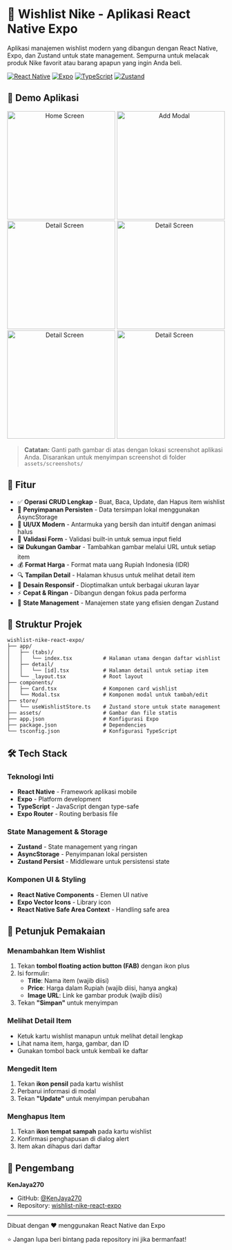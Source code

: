 # 🎯 Wishlist Nike - Aplikasi React Native Expo

Aplikasi manajemen wishlist modern yang dibangun dengan React Native, Expo, dan Zustand untuk state management. Sempurna untuk melacak produk Nike favorit atau barang apapun yang ingin Anda beli.

[![React Native](https://img.shields.io/badge/React%20Native-20232A?style=for-the-badge&logo=react&logoColor=61DAFB)](https://reactnative.dev/)
[![Expo](https://img.shields.io/badge/Expo-000020?style=for-the-badge&logo=expo&logoColor=white)](https://expo.dev/)
[![TypeScript](https://img.shields.io/badge/TypeScript-007ACC?style=for-the-badge&logo=typescript&logoColor=white)](https://www.typescriptlang.org/)
[![Zustand](https://img.shields.io/badge/Zustand-FF6B00?style=for-the-badge&logo=redux&logoColor=white)](https://zustand-demo.pmnd.rs/)

## 📸 Demo Aplikasi

<div align="center">

  <img src="./assets/screenshots/IMG-20251025-WA0001.jpg" alt="Home Screen" width="250"/>
  <img src="./assets/screenshots/IMG-20251025-WA0002.jpg" alt="Add Modal" width="250"/>
  <img src="./assets/screenshots/IMG-20251025-WA0003.jpg" alt="Detail Screen" width="250"/>
  <img src="./assets/screenshots/IMG-20251025-WA0004.jpg" alt="Detail Screen" width="250"/>
  <img src="./assets/screenshots/IMG-20251025-WA0005.jpg" alt="Detail Screen" width="250"/>
  <img src="./assets/screenshots/IMG-20251025-WA0006.jpg" alt="Detail Screen" width="250"/>

</div>

> **Catatan:** Ganti path gambar di atas dengan lokasi screenshot aplikasi Anda. Disarankan untuk menyimpan screenshot di folder `assets/screenshots/`

## 📱 Fitur

- ✅ **Operasi CRUD Lengkap** - Buat, Baca, Update, dan Hapus item wishlist
- 💾 **Penyimpanan Persisten** - Data tersimpan lokal menggunakan AsyncStorage
- 🎨 **UI/UX Modern** - Antarmuka yang bersih dan intuitif dengan animasi halus
- 📝 **Validasi Form** - Validasi built-in untuk semua input field
- 🖼️ **Dukungan Gambar** - Tambahkan gambar melalui URL untuk setiap item
- 💰 **Format Harga** - Format mata uang Rupiah Indonesia (IDR)
- 🔍 **Tampilan Detail** - Halaman khusus untuk melihat detail item
- 📱 **Desain Responsif** - Dioptimalkan untuk berbagai ukuran layar
- ⚡ **Cepat & Ringan** - Dibangun dengan fokus pada performa
- 🔄 **State Management** - Manajemen state yang efisien dengan Zustand

## 📁 Struktur Projek

```
wishlist-nike-react-expo/
├── app/
│   ├── (tabs)/
│   │   └── index.tsx          # Halaman utama dengan daftar wishlist
│   ├── detail/
│   │   └── [id].tsx           # Halaman detail untuk setiap item
│   └── _layout.tsx            # Root layout
├── components/
│   ├── Card.tsx               # Komponen card wishlist
│   └── Modal.tsx              # Komponen modal untuk tambah/edit
├── store/
│   └── useWishlistStore.ts    # Zustand store untuk state management
├── assets/                    # Gambar dan file statis
├── app.json                   # Konfigurasi Expo
├── package.json               # Dependencies
└── tsconfig.json              # Konfigurasi TypeScript
```

## 🛠️ Tech Stack

### Teknologi Inti
- **React Native** - Framework aplikasi mobile
- **Expo** - Platform development
- **TypeScript** - JavaScript dengan type-safe
- **Expo Router** - Routing berbasis file

### State Management & Storage
- **Zustand** - State management yang ringan
- **AsyncStorage** - Penyimpanan lokal persisten
- **Zustand Persist** - Middleware untuk persistensi state

### Komponen UI & Styling
- **React Native Components** - Elemen UI native
- **Expo Vector Icons** - Library icon
- **React Native Safe Area Context** - Handling safe area

## 📖 Petunjuk Pemakaian

### Menambahkan Item Wishlist

1. Tekan **tombol floating action button (FAB)** dengan ikon plus
2. Isi formulir:
   - **Title**: Nama item (wajib diisi)
   - **Price**: Harga dalam Rupiah (wajib diisi, hanya angka)
   - **Image URL**: Link ke gambar produk (wajib diisi)
3. Tekan **"Simpan"** untuk menyimpan

### Melihat Detail Item

- Ketuk kartu wishlist manapun untuk melihat detail lengkap
- Lihat nama item, harga, gambar, dan ID
- Gunakan tombol back untuk kembali ke daftar

### Mengedit Item

1. Tekan **ikon pensil** pada kartu wishlist
2. Perbarui informasi di modal
3. Tekan **"Update"** untuk menyimpan perubahan

### Menghapus Item

1. Tekan **ikon tempat sampah** pada kartu wishlist
2. Konfirmasi penghapusan di dialog alert
3. Item akan dihapus dari daftar

## 👤 Pengembang

**KenJaya270**
- GitHub: [@KenJaya270](https://github.com/KenJaya270)
- Repository: [wishlist-nike-react-expo](https://github.com/KenJaya270/wishlist-nike-react-expo)

---

Dibuat dengan ❤️ menggunakan React Native dan Expo

⭐ Jangan lupa beri bintang pada repository ini jika bermanfaat!